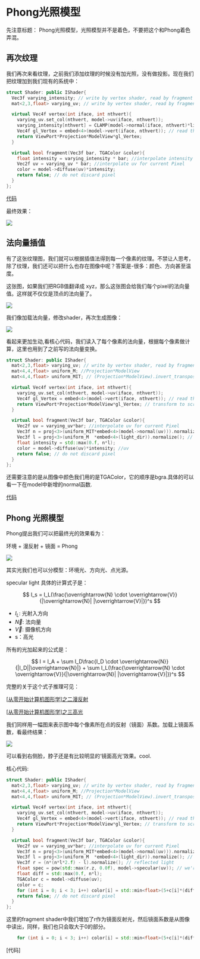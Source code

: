 # Phong光照模型

先注意标题： Phong光照模型，光照模型并不是着色，不要把这个和Phong着色弄混。



## 再次纹理

我们再次来看纹理，之前我们添加纹理的时候没有加光照，没有做投影。现在我们把纹理加到我们现有的系统中：

```C++
struct Shader: public IShader{
  Vec3f varying_intensity; // write by vertex shader, read by fragment shader
  mat<2,3,float> varying_uv; // write by vertex shader, read by fragment shader

  virtual Vec4f vertex(int iface, int nthvert){
    varying_uv.set_col(nthvert, model->uv(iface, nthvert));
    varying_intensity[nthvert] = CLAMP(model->normal(iface, nthvert)*light_dir); // diffuse light intensity
    Vec4f gl_Vertex = embed<4>(model->vert(iface, nthvert)); // read the vertex from obj file
    return ViewPort*Projection*ModelView*gl_Vertex;
  }

  virtual bool fragment(Vec3f bar, TGAColor &color){
    float intensity = varying_intensity * bar; //interpolate intensity for current Pixel
    Vec2f uv = varying_uv * bar; //interpolate uv for current Pixel
    color = model->diffuse(uv)*intensity;
    return false; // do not discard pixel
  }
};
```

[代码](https://github.com/KrisYu/tinyrender/tree/master/code/12_texture_again)


最终效果：

![](images/texture02.png)

## 法向量插值

有了这张纹理图，我们就可以根据插值法得到每一个像素的纹理。不禁让人思考，除了纹理，我们还可以把什么也存在图像中呢？答案是-很多：颜色、方向甚至温度。

这张图，如果我们把RGB值翻译成 xyz，那么这张图会给我们每个pixel的法向量值。这样就不仅仅是顶点的法向量了。

![](images/african_head_nm.png)

 
我们像加载法向量，修改shader，再次生成图像：

![](images/normal_texture.png)

看起来更加生动,看核心代码，我们读入了每个像素的法向量，根据每个像素做计算，这里也用到了之前写的法向量变换。


```C++
struct Shader: public IShader{
  mat<2,3,float> varying_uv; // write by vertex shader, read by fragment shader
  mat<4,4,float> uniform_M; //Projection*ModelView
  mat<4,4,float> uniform_MIT; // (Projection*ModelView).invert_transpose()

  virtual Vec4f vertex(int iface, int nthvert){
    varying_uv.set_col(nthvert, model->uv(iface, nthvert));
    Vec4f gl_Vertex = embed<4>(model->vert(iface, nthvert)); // read the vertex from obj file
    return ViewPort*Projection*ModelView*gl_Vertex; // transform to screen coords
  }

  virtual bool fragment(Vec3f bar, TGAColor &color){
    Vec2f uv = varying_uv*bar; //interpolate uv for current Pixel
    Vec3f n = proj<3>(uniform_MIT*embed<4>(model->normal(uv))).normalize(); // transform normal vector
    Vec3f l = proj<3>(uniform_M  *embed<4>(light_dir)).normalize(); // transfrom light direction
    float intensity = std::max(0.f, n*l);
    color = model->diffuse(uv)*intensity; //uv
    return false; // do not discard pixel
  }
};
```

还需要注意的是从图像中颜色我们用的是TGAColor，它的顺序是bgra.具体的可以看一下在model中新增的normal函数.

[代码](https://github.com/KrisYu/tinyrender/tree/master/code/13_normal)


## Phong 光照模型 

Phong提出我们可以把最终光的效果看为：

环境 + 漫反射 + 镜面 = Phong

![](images/phong_light_model.png)

其实光我们也可以分模型：环境光、方向光、点光源。

specular light 具体的计算式子是：

$$
I_s = I_L(\frac{\overrightarrow{N} \cdot \overrightarrow{V}}{|\overrightarrow{N}| |\overrightarrow{V}|})^s
$$

- $I_L$: 光射入方向
- $\overrightarrow{N}$: 法向量
- $\overrightarrow{V}$: 摄像机方向
- s：高光

所有的光加起来的公式是：

$$
I = I_A + \sum I_D\frac{I_D \cdot \overrightarrow{N}}{|I_D||\overrightarrow{N}|} + \sum I_L(\frac{\overrightarrow{N} \cdot \overrightarrow{V}}{|\overrightarrow{N}| |\overrightarrow{V}|})^s
$$

完整的关于这个式子推理可见：

[[从零开始计算机图形学]之二漫反射](https://zhuanlan.zhihu.com/p/63343562)

[[从零开始计算机图形学]之三高光](https://zhuanlan.zhihu.com/p/63350881)

我们同样用一幅图来表示图中每个像素所在点的反射（镜面）系数。加载上镜面系数，看最终结果：

![](images/phong_light.png)

可以看到右侧脸，脖子还是有比较明显的‘镜面高光’效果。cool.

核心代码:

```C++
struct Shader: public IShader{
  mat<2,3,float> varying_uv; // write by vertex shader, read by fragment shader
  mat<4,4,float> uniform_M; //Projection*ModelView
  mat<4,4,float> uniform_MIT; // (Projection*ModelView).invert_transpose()

  virtual Vec4f vertex(int iface, int nthvert){
    varying_uv.set_col(nthvert, model->uv(iface, nthvert));
    Vec4f gl_Vertex = embed<4>(model->vert(iface, nthvert)); // read the vertex from obj file
    return ViewPort*Projection*ModelView*gl_Vertex; // transform to screen coords
  }

  virtual bool fragment(Vec3f bar, TGAColor &color){
    Vec2f uv = varying_uv*bar; //interpolate uv for current Pixel
    Vec3f n = proj<3>(uniform_MIT*embed<4>(model->normal(uv))).normalize(); // transform normal vector
    Vec3f l = proj<3>(uniform_M  *embed<4>(light_dir)).normalize(); // transfrom light direction
    Vec3f r = (n*(n*l*2.f) - l).normalize(); // reflected light
    float spec = pow(std::max(r.z, 0.0f), model->specular(uv)); // we're looking from z-axis, 
    float diff = std::max(0.f, n*l);
    TGAColor c = model->diffuse(uv);
    color = c;
    for (int i = 0; i < 3; i++) color[i] = std::min<float>(5+c[i]*(diff+.6*spec),255);
    return false; // do not discard pixel
  }
};
```

这里的fragment shader中我们增加了r作为镜面反射光，然后镜面系数是从图像中读出，同样，我们也只会取大于0的部分。

```C++
    for (int i = 0; i < 3; i++) color[i] = std::min<float>(5+c[i]*(diff+.6*spec),255); \\5 是环境光，diff， spec*0.6这里有点随意分配的意思（一般来说我们所有光的强度加在一起最好不要超过1)，然后最大值是255，毕竟颜色不能超过这里。
```



[代码]
